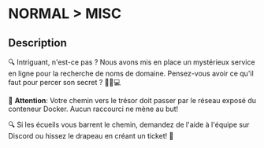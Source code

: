 # NORMAL > MISC

## Description
🔍 Intriguant, n'est-ce pas ? Nous avons mis en place un mystérieux service en ligne pour la recherche de noms de domaine. Pensez-vous avoir ce qu'il faut pour percer son secret ? 🕵️‍♂️💻

🔔 **Attention**: Votre chemin vers le trésor doit passer par le réseau exposé du conteneur Docker. Aucun raccourci ne mène au but!

🔍 Si les écueils vous barrent le chemin, demandez de l'aide à l'équipe sur Discord ou hissez le drapeau en créant un ticket! 🚩
